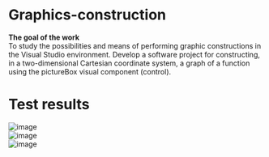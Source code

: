 # Graphics-construction<br>
<strong>The goal of the work</strong><br>
To study the possibilities and means of performing graphic constructions in the Visual Studio environment. Develop a software project for constructing, in a two-dimensional Cartesian coordinate system, a graph of a function using the pictureBox visual component (control).<br>
# Test results<br>
![image](https://user-images.githubusercontent.com/70052763/178150002-43027c52-3214-4e52-ae82-de8239bf744f.png)<br>
![image](https://user-images.githubusercontent.com/70052763/178150013-1a8fa405-c675-4382-81e8-371951ebb91b.png)<br>
![image](https://user-images.githubusercontent.com/70052763/178150024-f89e5a8a-c182-4280-b805-84b31294ba07.png)
